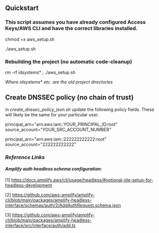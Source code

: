 ## Quickstart

### This script assumes you have already configured Access Keys/AWS CLI and have the correct libraries installed.

chmod +x aws_setup.sh

./aws_setup.sh

### Rebuilding the project (no automatic code-cleanup)

rm -rf idsystems* ; ./aws_setup.sh

*Where idsystems** *etc. are the old project directories*

## Create DNSSEC policy (no chain of trust)

in *create_dnssec_policy_json.sh* update the following policy fields.
These will likely be the same for your particular user.

principal_arn="arn:aws:iam::YOUR_PRINCIPAL_ID:root"
source_account="YOUR_SRC_ACCOUNT_NUMBER"

principal_arn="arn:aws:iam::222222222222:root"
source_account="222222222222"

### *Reference Links*

#### *Amplify auth headless schema configuration:*

[1] https://docs.amplify.aws/cli/usage/headless/#optional-ide-setup-for-headless-development

[2] https://github.com/aws-amplify/amplify-cli/blob/main/packages/amplify-headless-interface/schemas/auth/2/AddAuthRequest.schema.json

[3] https://github.com/aws-amplify/amplify-cli/blob/main/packages/amplify-headless-interface/src/interface/auth/add.ts